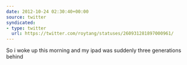 ```yaml
---
date: 2012-10-24 02:30:40+00:00
source: twitter
syndicated:
- type: twitter
  url: https://twitter.com/roytang/statuses/260931281897000961/
---
```


So i woke up this morning and my ipad was suddenly three generations behind